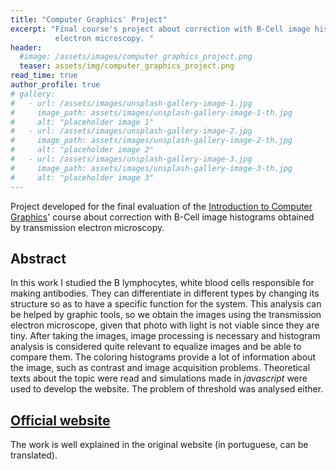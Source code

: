```yaml
---
title: "Computer Graphics' Project"
excerpt: "Final course's project about correction with B-Cell image histograms obtained by transmission
          electron microscopy. "
header:
  #image: /assets/images/computer_graphics_project.png
  teaser: assets/img/computer_graphics_project.png
read_time: true
author_profile: true
# gallery:
#   - url: /assets/images/unsplash-gallery-image-1.jpg
#     image_path: assets/images/unsplash-gallery-image-1-th.jpg
#     alt: "placeholder image 1"
#   - url: /assets/images/unsplash-gallery-image-2.jpg
#     image_path: assets/images/unsplash-gallery-image-2-th.jpg
#     alt: "placeholder image 2"
#   - url: /assets/images/unsplash-gallery-image-3.jpg
#     image_path: assets/images/unsplash-gallery-image-3-th.jpg
#     alt: "placeholder image 3"
---
```


Project developed for the final evaluation of the [Introduction to Computer Graphics](https://emap.fgv.br/en/discipline/graduacao-matematica-aplicada/introduction-computer-graphics)'
course about correction with B-Cell image histograms obtained by
transmission electron microscopy.

Abstract 
---

In this work I studied the B lymphocytes, white blood cells responsible for making
antibodies. They can differentiate in different types by changing its
structure so as to have a specific function for the system. This analysis can be helped by
graphic tools, so we obtain the images using the transmission electron
microscope, given that photo with light is not viable since they are tiny. 
After taking the images, image processing 
is necessary and histogram analysis is considered quite relevant to equalize
images and be able to compare them. The coloring histograms provide a lot of
information about the image, such as contrast and image acquisition problems. 
Theoretical texts about the topic were read and simulations made in *javascript* were used
to develop the website. The problem of threshold was analysed either. 

[Official website](https://lucasmoschen.github.io/computer-graphics/)
---

The work is well explained in the original website (in portuguese, can be
translated). 
